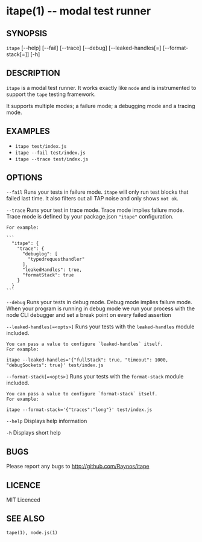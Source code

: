 # itape(1) -- modal test runner

## SYNOPSIS

`itape` [--help] [--fail] [--trace] [--debug]
        [--leaked-handles[=<opts>] [--format-stack[=<opts>]]
        [-h] <file>

## DESCRIPTION

`itape` is a modal test runner. It works exactly like `node` and
is instrumented to support the `tape` testing framework.

It supports multiple modes; a failure mode; a debugging mode
and a tracing mode.

## EXAMPLES

 - `itape test/index.js`
 - `itape --fail test/index.js`
 - `itape --trace test/index.js`

## OPTIONS

`--fail`
    Runs your tests in failure mode. `itape` will only run test
    blocks that failed last time. It also filters out all TAP
    noise and only shows `not ok`.

`--trace`
    Runs your test in trace mode. Trace mode implies failure mode.
    Trace mode is defined by your package.json `"itape"` 
    configuration.

    For example:

    ```
      "itape": {
        "trace": {
          "debuglog": [
            "typedrequesthandler"
          ],
          "leakedHandles": true,
          "formatStack": true
        }
      }
    ```

`--debug`
    Runs your tests in debug mode. Debug mode implies failure mode.
    When your program is running in debug mode we run your process
    with the node CLI debugger and set a break point on every
    failed assertion

`--leaked-handles[=<opts>]`
    Runs your tests with the `leaked-handles` module included.

    You can pass a value to configure `leaked-handles` itself.
    For example:

    itape --leaked-handles='{"fullStack": true, "timeout": 1000, "debugSockets": true}' test/index.js

`--format-stack[=<opts>]`
    Runs your tests with the `format-stack` module included.

    You can pass a value to configure `format-stack` itself.
    For example:

    itape --format-stack='{"traces":"long"}' test/index.js

`--help`
    Displays help information

`-h`
    Displays short help

## BUGS

Please report any bugs to http://github.com/Raynos/itape

## LICENCE

MIT Licenced

## SEE ALSO

`tape(1), node.js(1)`
